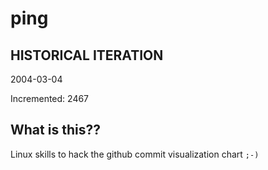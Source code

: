 # ping

## HISTORICAL ITERATION
2004-03-04

Incremented: 2467

## What is this?? 
Linux skills to hack the github commit visualization chart `;-)`
